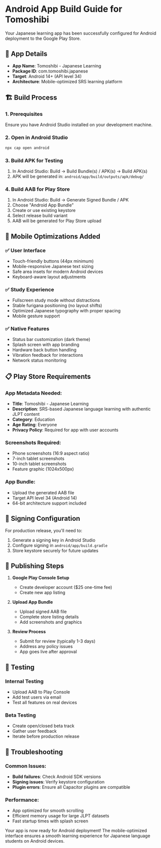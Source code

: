 # Android App Build Guide for Tomoshibi

Your Japanese learning app has been successfully configured for Android deployment to the Google Play Store.

## 📱 App Details
- **App Name**: Tomoshibi - Japanese Learning
- **Package ID**: com.tomoshibi.japanese
- **Target**: Android 14+ (API level 34)
- **Architecture**: Mobile-optimized SRS learning platform

## 🏗️ Build Process

### 1. Prerequisites
Ensure you have Android Studio installed on your development machine.

### 2. Open in Android Studio
```bash
npx cap open android
```

### 3. Build APK for Testing
1. In Android Studio: Build → Build Bundle(s) / APK(s) → Build APK(s)
2. APK will be generated in: `android/app/build/outputs/apk/debug/`

### 4. Build AAB for Play Store
1. In Android Studio: Build → Generate Signed Bundle / APK
2. Choose "Android App Bundle"
3. Create or use existing keystore
4. Select release build variant
5. AAB will be generated for Play Store upload

## 🎨 Mobile Optimizations Added

### ✅ User Interface
- Touch-friendly buttons (44px minimum)
- Mobile-responsive Japanese text sizing
- Safe area insets for modern Android devices
- Keyboard-aware layout adjustments

### ✅ Study Experience
- Fullscreen study mode without distractions
- Stable furigana positioning (no layout shifts)
- Optimized Japanese typography with proper spacing
- Mobile gesture support

### ✅ Native Features
- Status bar customization (dark theme)
- Splash screen with app branding
- Hardware back button handling
- Vibration feedback for interactions
- Network status monitoring

## 📋 Play Store Requirements

### App Metadata Needed:
- **Title**: Tomoshibi - Japanese Learning
- **Description**: SRS-based Japanese language learning with authentic JLPT content
- **Category**: Education
- **Age Rating**: Everyone
- **Privacy Policy**: Required for app with user accounts

### Screenshots Required:
- Phone screenshots (16:9 aspect ratio)
- 7-inch tablet screenshots
- 10-inch tablet screenshots
- Feature graphic (1024x500px)

### App Bundle:
- Upload the generated AAB file
- Target API level 34 (Android 14)
- 64-bit architecture support included

## 🔐 Signing Configuration

For production release, you'll need to:
1. Generate a signing key in Android Studio
2. Configure signing in `android/app/build.gradle`
3. Store keystore securely for future updates

## 🚀 Publishing Steps

1. **Google Play Console Setup**
   - Create developer account ($25 one-time fee)
   - Create new app listing

2. **Upload App Bundle**
   - Upload signed AAB file
   - Complete store listing details
   - Add screenshots and graphics

3. **Review Process**
   - Submit for review (typically 1-3 days)
   - Address any policy issues
   - App goes live after approval

## 📱 Testing

### Internal Testing
- Upload AAB to Play Console
- Add test users via email
- Test all features on real devices

### Beta Testing
- Create open/closed beta track
- Gather user feedback
- Iterate before production release

## 🔧 Troubleshooting

### Common Issues:
- **Build failures**: Check Android SDK versions
- **Signing issues**: Verify keystore configuration
- **Plugin errors**: Ensure all Capacitor plugins are compatible

### Performance:
- App optimized for smooth scrolling
- Efficient memory usage for large JLPT datasets
- Fast startup times with splash screen

Your app is now ready for Android deployment! The mobile-optimized interface ensures a smooth learning experience for Japanese language students on Android devices.